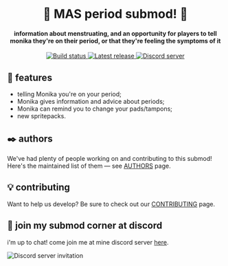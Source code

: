 <h1 align="center">🦞 MAS period submod! 🦞</h1>
<h4 align="center">information about menstruating, and an opportunity for players to tell monika they're on their period, or that they're feeling the symptoms of it</h3>
<p align="center">
  <a href="https://github.com/my-otter-self/MAS_period/actions/workflows/check.yml">
    <img alt="Build status" src="https://img.shields.io/github/workflow/status/my-otter-self/MAS_period/Run%20checks%20on%20push">
  </a>
  <a href="https://github.com/my-otter-self/MAS_period/releases/latest">
    <img alt="Latest release" src="https://img.shields.io/github/v/release/my-otter-self/MAS_period">
  </a>
  <a href="https://mon.icu/discord">
    <img alt="Discord server" src="https://discordapp.com/api/guilds/970747033071804426/widget.png?style=shield">
  </a>
</p>

## 🌟 features 
  
  * telling Monika you're on your period;
  * Monika gives information and advice about periods;
  * Monika can remind you to change your pads/tampons;
  * new spritepacks.

## ✒️ authors

We've had plenty of people working on and contributing to this submod! Here's the maintained list of them — see [AUTHORS](AUTHORS.md) page.

## 💡 contributing

Want to help us develop? Be sure to check out our [CONTRIBUTING](CONTRIBUTING.md) page.

## 💬 join my submod corner at discord

i'm up to chat! come join me at mine discord server [here](https://mon.icu/discord).

![Discord server invitation](https://discordapp.com/api/guilds/970747033071804426/widget.png?style=banner3)
